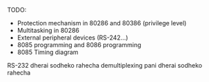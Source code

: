 TODO:
- Protection mechanism in 80286 and 80386 (privilege level)
- Multitasking in 80286
- External peripheral devices (RS-242...)
- 8085 programming and 8086 programming
- 8085 Timing diagram


RS-232 dherai sodheko rahecha
demultiplexing pani dherai sodheko rahecha
